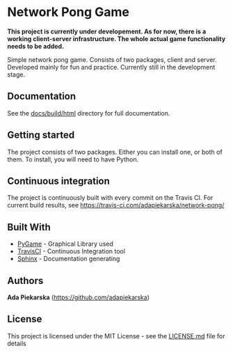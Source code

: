 # Network Pong Game

**This project is currently under developement. As for now, there is a working client-server infrastructure. The whole actual game functionality needs to be added.**

Simple network pong game. Consists of two packages, client and server. Developed mainly for fun and practice. Currently still in the development stage.

## Documentation

See the [docs/build/html](docs/build/html) directory for full documentation. 

## Getting started

The project consists of two packages. Either you can install one, or both of them.
To install, you will need to have Python. 


## Continuous integration

The project is continuously built with every commit on the Travis CI. For current build results, see https://travis-ci.com/adapiekarska/network-pong/

## Built With

* [PyGame](https://www.pygame.org/) - Graphical Library used
* [TravisCI](https://www.pygame.org/) - Continuous Integration tool
* [Sphinx](http://www.sphinx-doc.org/) - Documentation generating

## Authors

**Ada Piekarska** (https://github.com/adapiekarska)

## License

This project is licensed under the MIT License - see the [LICENSE.md](LICENSE.md) file for details

